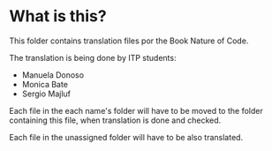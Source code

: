 What is this?
=============
This folder contains translation files por the Book Nature of Code.

The translation is being done by ITP students:

- Manuela Donoso
- Monica Bate
- Sergio Majluf

Each file in the each name's folder will have to be moved to the folder containing this file, when translation is done and checked.

Each file in the unassigned folder will have to be also translated.
